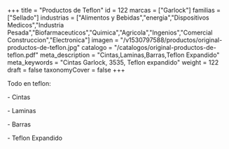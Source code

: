 +++
title = "Productos de Teflon"
id = 122
marcas = ["Garlock"]
familias = ["Sellado"]
industrias = ["Alimentos y Bebidas","energia","Dispositivos Medicos","Industria Pesada","Biofarmaceuticos","Quimica","Agricola","Ingenios","Comercial Construccion","Electronica"]
imagen = "/v1530797588/productos/original-productos-de-teflon.jpg"
catalogo = "/catalogos/original-productos-de-teflon.pdf"
meta_description = "Cintas,Laminas,Barras,Teflon Expandido"
meta_keywords = "Cintas Garlock, 3535, Teflon expandido"
weight = 122
draft = false
taxonomyCover = false
+++
<p>Todo en teflon:</p>
<p>- Cintas</p>
<p>- Laminas</p>
<p>- Barras</p>
<p>- Teflon Expandido</p>